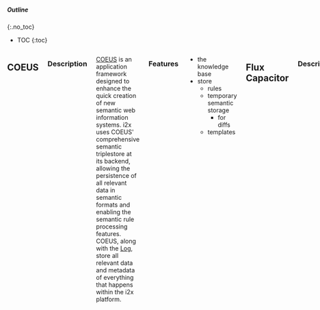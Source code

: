 <aside class="large-3 columns" markdown="1">

##### Outline
{:.no_toc}

* TOC
{:toc}

</aside>

 <div class="large-9 columns" role="content"  markdown="1">

## COEUS

### Description

[COEUS][coeus] is an application framework designed to enhance the quick creation of new semantic web information systems. i2x uses COEUS' comprehensive semantic triplestore at its backend, allowing the persistence of all relevant data in semantic formats and enabling the semantic rule processing features. COEUS, along with the [Log](#log), store all relevant data and metadata of everything that happens within the i2x platform.

### Features

- the knowledge base
- store
	- rules
	- temporary semantic storage
		- for diffs
	- templates

## Flux Capacitor

### Description

The Flux Capacitor is the main application controller, registering and proxying everything that happens within the i2x platform. With all components deployed independently, the Flux Capacitor acts as a glue, to keep all pieces together, and as a flow manager, ensuring that everything operation is performed smoothly, from event detection to the final delivery.

### Features

- controls everything
- open door for receiving data for delivery
	- can receive from web hooks
	- can receive from event detector

## Log

### Description

### Features

- logs everything
	- Sentry?

## Postman

### Description

The Postman, as implied by its naming, performs the final delivery of each action. That is, it handles the final step of the [actions][]: gets the [action fields][] and applies them to the [delivery template][] for execution. The Postman exposes a RESThook interface that can be directly POSTed with data for processing (as long as the POST `payload` matches the selected action `key`.

### Features

- processes delivery actions
	- sends transformed data to destination
- template-based
	- SQL query
	- XML file
	- REST call
	- system call
	- mail call
	- ...

## Ruler

### Description

Ruler is a semantic rule processing engine. This tool allows the definition of multiple processing rules, which can be applied to Events metadata. Configured rules can be of two types: _1)_ pre conditions and _2)_ post conditions. Preconditions are applied to Events metatadata before delivery, these include asserts or data transformations. Post conditions are applied to event metadata after delivery, these can be other actions or further logging operations. 
Rule processing uses a semantic engine, where new results can be inferred from existing data. Inference can from simple sums to complex axiom processing.

### Features 

- rules are semantic based
- samples
	- regular expression matching
	- pre conditions asserts
	- post conditions asserts
		- forward chaining
	- infer on semantic context
		- p1 > p2
		- p1 + p2 > 10
		- reasoning and inference
- reads rules from COEUS

## STD: Spot The Differences

### Description

Spot the Differences monitors specified resources looking for changes in the output content. **STD**'s algorithm identifies what has changed since the last visit to a data source (using hashes and id matching). When content changes are detected, the **STD** triggers a new event. **Events** will then be processed through configured **i2x** integration ruless. In the system, detected events are sent for processing to the Flux Capacitor.

### Features

- change detection engine
- connects to external resources (according to preconfigured settings), and detects what has changed since the last successful integration

</div>


[LinkedData]:	http://linkeddata.org 				"LinkedData"
[coeus]:		http://bioinformatics.ua.pt/coeus/	"COEUS: Semantic Web Application Framework"

